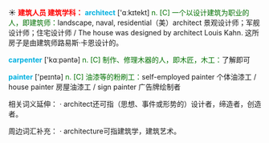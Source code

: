 ☀ <font color="red">**建筑人员 建筑学科：**</font>
<font color="sky blue">**architect**</font> ['ɑːkɪtekt] 
<font color="rgb(227, 108, 9)">n. [C] 一个以设计建筑为职业的人，即建筑师：</font>landscape, naval, residential（美）architect 景观设计师；军舰设计师；住宅设计师 / The house was designed by architect Louis Kahn. 这所房子是由建筑师路易斯·卡恩设计的。

<font color="sky blue">**carpenter**</font> ['kɑːpəntə] 
<font color="rgb(227, 108, 9)">n. [C] 制作、修理木器的人，即木匠，木工：</font>了解即可

<font color="sky blue">**painter**</font> ['peɪntə] 
<font color="rgb(227, 108, 9)">n. [C] 油漆等的粉刷工：</font>self-employed painter 个体油漆工 / house painter 房屋油漆工 / sign painter 广告牌绘制者

相关词义延伸：
· architect还可指（思想、事件或形势的）设计者，缔造者，创造者。

周边词汇补充：
· architecture可指建筑学，建筑艺术。

